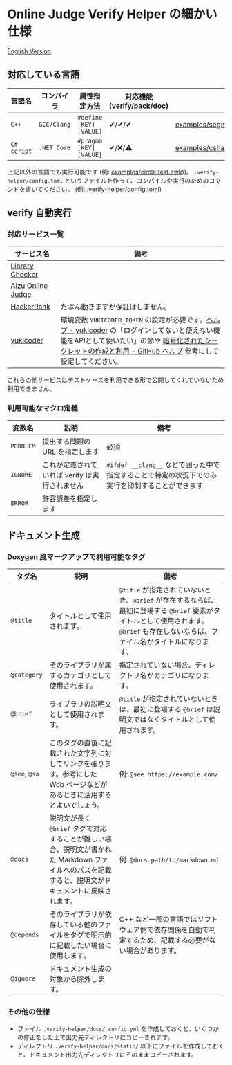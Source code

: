 # Online Judge Verify Helper の細かい仕様

[English Version](https://kmyk.github.io/online-judge-verify-helper/document.html)

## 対応している言語

|言語名|コンパイラ|属性指定方法|対応機能(verify/pack/doc)|例|
|---|---|---|---|---|
| `C++` | `GCC/Clang` | `#define [KEY] [VALUE]` | ✔/✔/✔ | [examples/segment_tree.range_sum_query.test.cpp](https://github.com/kmyk/online-judge-verify-helper/blob/master/examples/segment_tree.range_sum_query.test.cpp) |
| `C# script` | `.NET Core` | `#pragma [KEY] [VALUE]` | ✔/❌/⚠️ | [examples/csharpscript/segment_tree.range_sum_query.test.csx](https://github.com/kmyk/online-judge-verify-helper/blob/master/examples/csharpscript/segment_tree.range_sum_query.test.csx) |

上記以外の言語でも実行可能です (例: [examples/circle.test.awk](https://github.com/kmyk/online-judge-verify-helper/blob/master/examples/circle.test.awk)))。 `.verify-helper/config.toml` というファイルを作って、コンパイルや実行のためのコマンドを書いてください。 (例: [.verify-helper/config.toml](https://github.com/kmyk/online-judge-verify-helper/blob/master/.verify-helper/config.toml))


## verify 自動実行

### 対応サービス一覧

|サービス名|備考|
|---|---|
| [Library Checker](https://judge.yosupo.jp/) | |
| [Aizu Online Judge](https://onlinejudge.u-aizu.ac.jp/home) | |
| [HackerRank](https://www.hackerrank.com/) | たぶん動きますが保証はしません。 |
| [yukicoder](https://yukicoder.me) | 環境変数 `YUKICODER_TOKEN` の設定が必要です。[ヘルプ - yukicoder](https://yukicoder.me/help) の「ログインしてないと使えない機能をAPIとして使いたい」の節や [暗号化されたシークレットの作成と利用 - GitHub ヘルプ](https://help.github.com/ja/actions/configuring-and-managing-workflows/creating-and-storing-encrypted-secrets#creating-encrypted-secrets) 参考にして設定してください。 |

これらの他サービスはテストケースを利用できる形で公開してくれていないため利用できません。

### 利用可能なマクロ定義

|変数名|説明|備考|
|---|---|---|
| `PROBLEM` | 提出する問題の URL を指定します | 必須 |
| `IGNORE` | これが定義されていれば verify は実行されません | `#ifdef __clang__` などで囲った中で指定することで特定の状況下でのみ実行を抑制することができます |
| `ERROR` | 許容誤差を指定します | |

## ドキュメント生成

### Doxygen 風マークアップで利用可能なタグ

|タグ名|説明|備考|
|---|---|---|
| `@title` | タイトルとして使用されます。 | `@title` が指定されていないとき、`@brief` が存在するならば、最初に登場する `@brief` 要素がタイトルとして使用されます。`@brief` も存在しないならば、ファイル名がタイトルになります。 |
| `@category` | そのライブラリが属するカテゴリとして使用されます。 | 指定されていない場合、ディレクトリ名がカテゴリになります。 |
| `@brief` | ライブラリの説明文として使用されます。 | `@title` が指定されていないときは、最初に登場する `@brief` は説明文ではなくタイトルとして使用されます。 |
| `@see`, `@sa` | このタグの直後に記載された文字列に対してリンクを張ります。参考にした Web ページなどがあるときに活用するとよいでしょう。 | 例: `@see https://example.com/` |
| `@docs` | 説明文が長く `@brief` タグで対応することが難しい場合、説明文が書かれた Markdown ファイルへのパスを記載すると、説明文がドキュメントに反映されます。 | 例: `@docs path/to/markdown.md` |
| `@depends` | そのライブラリが依存している他のファイルをタグで明示的に記載したい場合に使用します。 | C++ など一部の言語ではソフトウェア側で依存関係を自動で判定するため、記載する必要がない場合があります。 |
| `@ignore` | ドキュメント生成の対象から除外します。 |  |

### その他の仕様

-   ファイル `.verify-helper/docs/_config.yml` を作成しておくと、いくつかの修正をした上で出力先ディレクトリにコピーされます。
-   ディレクトリ `.verify-helper/docs/static/` 以下にファイルを作成しておくと、ドキュメント出力先ディレクトリにそのままコピーされます。
